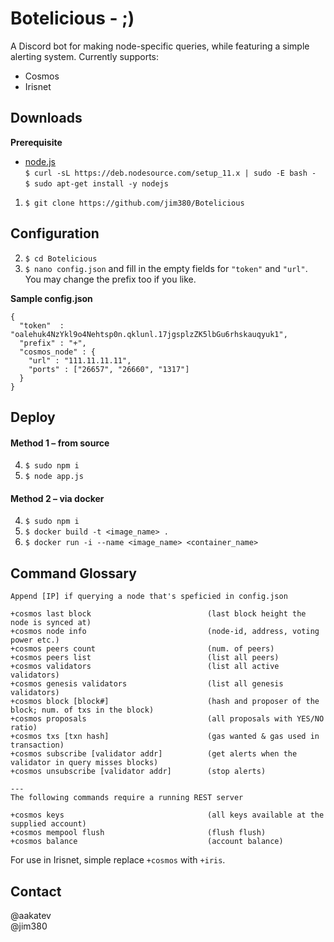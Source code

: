 # Botelicious - ;) 
A Discord bot for making node-specific queries, while featuring a simple alerting system. Currently supports:<br>
- Cosmos<br>
- Irisnet

## Downloads
**Prerequisite**
- [node.js](https://nodejs.org/en/download/package-manager/#debian-and-ubuntu-based-linux-distributions-enterprise-linux-fedora-and-snap-packages)
<br/>```$ curl -sL https://deb.nodesource.com/setup_11.x | sudo -E bash -```<br/>```$ sudo apt-get install -y nodejs```<br>
1. ```$ git clone https://github.com/jim380/Botelicious```
## Configuration
2. ```$ cd Botelicious```
3. ```$ nano config.json``` and fill in the empty fields for ```"token"``` and ```"url"```. You may change the prefix too if you like.<br>

**Sample config.json**
```
{
  "token"  : "oalehuk4NzYkl9o4Nehtsp0n.qklunl.17jgsplzZK5lbGu6rhskauqyuk1",
  "prefix" : "+",
  "cosmos_node" : {
    "url" : "111.11.11.11",
    "ports" : ["26657", "26660", "1317"]
  }
}
```
## Deploy
#### Method 1 – from source
4. ```$ sudo npm i```
5. ```$ node app.js```

#### Method 2 – via docker
4. ```$ sudo npm i```
5. ```$ docker build -t <image_name> .```
6. ```$ docker run -i --name <image_name> <container_name>```
## Command Glossary
```
Append [IP] if querying a node that's speficied in config.json

+cosmos last block                          (last block height the node is synced at)
+cosmos node info                           (node-id, address, voting power etc.)  
+cosmos peers count                         (num. of peers)
+cosmos peers list                          (list all peers)
+cosmos validators                          (list all active validators)
+cosmos genesis validators                  (list all genesis validators) 
+cosmos block [block#]                      (hash and proposer of the block; num. of txs in the block) 
+cosmos proposals                           (all proposals with YES/NO ratio) 
+cosmos txs [txn hash]                      (gas wanted & gas used in transaction) 
+cosmos subscribe [validator addr]          (get alerts when the validator in query misses blocks) 
+cosmos unsubscribe [validator addr]        (stop alerts) 

---
The following commands require a running REST server

+cosmos keys                                (all keys available at the supplied account)
+cosmos mempool flush                       (flush flush)
+cosmos balance                             (account balance)
```
For use in Irisnet, simple replace ```+cosmos``` with ```+iris```.
## Contact
@aakatev<br/>@jim380